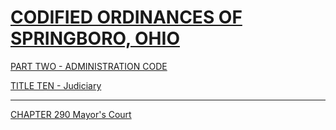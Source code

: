 [CODIFIED ORDINANCES OF SPRINGBORO, OHIO](index.html)
=====================================================

[PART TWO - ADMINISTRATION CODE](1505a412.html)

[TITLE TEN - Judiciary](1ae0a412.html)

* * * * *

[CHAPTER 290 Mayor's Court](1ae6a412.html)
